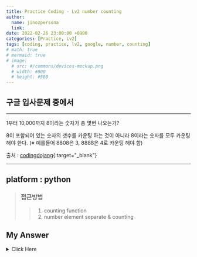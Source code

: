 ```yaml
---
title: Practice Coding - Lv2 number counting
author:
  name: jinozpersona
  link: 
date: 2022-02-26 23:00:00 +0900
categories: [Practice, Lv2]
tags: [coding, practice, lv2, google, number, counting]
# math: true
# mermaid: true
# image:
  # src: #/commons/devices-mockup.png
  # width: #800
  # height: #500
---
```


구글 입사문제 중에서
---------------

***

1부터 10,000까지 8이라는 숫자가 총 몇번 나오는가?

8이 포함되어 있는 숫자의 갯수를 카운팅 하는 것이 아니라 8이라는 숫자를 모두 카운팅 해야 한다.
(※ 예를들어 8808은 3, 8888은 4로 카운팅 해야 함)

출처 : [codingdojang](<https://codingdojang.com/scode/393?answer_mode=hide>){:target="_blank"}

***


## platform : python
> ### 접근방법
>    > 1. counting function
>    > 2. number element separate & counting


## My Answer
<details><summary>Click Here</summary>


<pre>
<code>
def counting_fun(input_num):
  input_num = str(input_num)
  cnt = 0
  for element in input_num:
    if element == "8":
      cnt = cnt + 1
    else:
      pass
  return cnt

num_range = range(1,10000)
cnt_list = []
for i in num_range:
  cnt_output = counting_fun(i)
  cnt_list.append(cnt_output)

print(" total_conting:{} \n counting_sum of number 8 :{}".format(len(cnt_list), sum(cnt_list)))

</code>
</pre>

</details>

